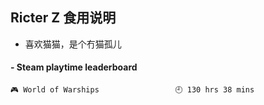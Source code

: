 ## Ricter Z 食用说明
- 喜欢猫猫，是个冇猫孤儿

<!-- steam-box start -->
#### - Steam playtime leaderboard
```text
🎮 World of Warships                 🕘 130 hrs 38 mins
```
<!-- Powered by https://github.com/YouEclipse/steam-box . -->
<!-- steam-box end -->
